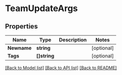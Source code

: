 # TeamUpdateArgs

## Properties
Name | Type | Description | Notes
------------ | ------------- | ------------- | -------------
**Newname** | **string** |  | [optional] 
**Tags** | **[]string** |  | [optional] 

[[Back to Model list]](../README.md#documentation-for-models) [[Back to API list]](../README.md#documentation-for-api-endpoints) [[Back to README]](../README.md)



